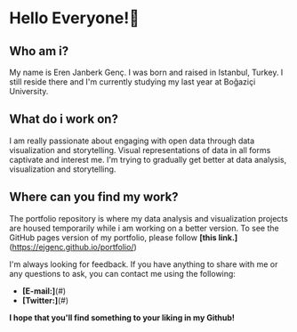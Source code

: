 # Hello Everyone!👋

## Who am i?
My name is Eren Janberk Genç. I was born and raised in Istanbul, Turkey. I still reside there and I'm currently studying my last year at Boğaziçi University.

## What do i work on?
I am really passionate about engaging with open data through data visualization and storytelling. Visual representations of data in all forms captivate and interest me. I'm trying to gradually get better at data analysis, visualization and storytelling.

## Where can you find my work?
The portfolio repository is where my data analysis and visualization projects are housed temporarily while i am working on a better version. To see the GitHub pages version of my portfolio, please follow **[this link.]**(https://ejgenc.github.io/portfolio/)

I'm always looking for feedback. If you have anything to share with me or any questions to ask, you can contact me using the following:

* **[E-mail:]**(#)
* **[Twitter:]**(#)

**I hope that you'll find something to your liking in my Github!**

